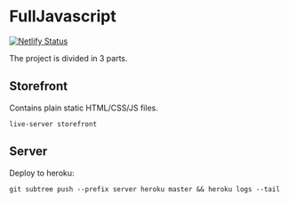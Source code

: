 # FullJavascript

[![Netlify Status](https://api.netlify.com/api/v1/badges/76ec388d-1af0-4084-85d2-da7cb9188ce9/deploy-status)](https://app.netlify.com/sites/fulljavascript/deploys)

The project is divided in 3 parts.

## Storefront

Contains plain static HTML/CSS/JS files.

```
live-server storefront
```

## Server

Deploy to heroku:

```
git subtree push --prefix server heroku master && heroku logs --tail
```